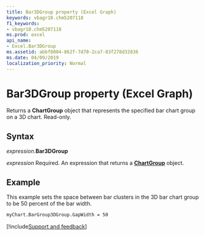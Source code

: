 ```yaml
---
title: Bar3DGroup property (Excel Graph)
keywords: vbagr10.chm5207118
f1_keywords:
- vbagr10.chm5207118
ms.prod: excel
api_name:
- Excel.Bar3DGroup
ms.assetid: abbf8004-862f-7d70-2ca7-83f278d32836
ms.date: 04/09/2019
localization_priority: Normal
---
```



# Bar3DGroup property (Excel Graph)

Returns a **ChartGroup** object that represents the specified bar chart group on a 3D chart. Read-only.

## Syntax

_expression_.**Bar3DGroup**

_expression_ Required. An expression that returns a **[ChartGroup](Excel.ChartGroup-graph-object.md)** object.

## Example

This example sets the space between bar clusters in the 3D bar chart group to be 50 percent of the bar width.

```vb
myChart.BarGroup3DGroup.GapWidth = 50
```

[!include[Support and feedback](~/includes/feedback-boilerplate.md)]
